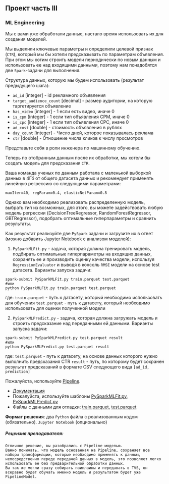 ## Проект часть III

### ML Engineering

Мы с вами уже обработали данные, настало время использовать их для создания моделей.

Мы выделили ключевые параметры и определили целевой признак (`CTR`), который мы бы хотели предсказывать по параметрам объявления. 
При этом мы хотим строить модели периодически по новым данным и использовать ее над входящими данными, поэтому нам понадобятся две `Spark`-задачи для выполнения.

Структура данных, которую мы будем использовать (результат предыдущего шага):

- `ad_id` [integer] - id рекламного объявления
- `target_audience_count` [decimal] -	размер аудитории, на которую таргетируется объявление
- `has_video` [integer] - 1 если есть видео, иначе 0
- `is_cpm` [integer] - 1 если тип объявления CPM, иначе 0
- `is_cpc` [integer] - 1 если тип объявления CPC, иначе 0
- `ad_cost` [double] - стоимость объявления в рублях
- `day_count` [integer] - Число дней, которое показывалась реклама
- `ctr`	[double] - Отношение числа кликов к числу просмотров

Представьте себя в роли инженера по машинному обучению.

Теперь по отобранным данным после их обработки, мы хотели бы создать модель для предсказания `CTR`.

Ваша команда ученых по данным работала с маленькой выборкой данных в 4Гб от общего датасета данных 
и рекомендует применять линейную регрессию со следующими параметрами:
```
maxIter=40, regParam=0.4, elasticNetParam=0.8
```
Однако вам необходимо реализовать распределенную модель, выбрать тип из возможных, для этого, вы можете задействовать 
любую модель регрессии (DecisionTreeRegressor, RandomForestRegressor, GBTRegressor), 
подобрать оптимальные гиперпараметры и сравнить результаты.

Как результат реализуйте две `PySpark` задачи и загрузите их в ответ (можно добавить Jupyter Notebook с анализом моделей):

1) `PySparkMLFit.py` - задача, которая должна тренировать модель, подбирать оптимальные гиперпараметры на входящих данных, 
сохранять ее и производить оценку качества модели, используя `RegressionEvaluator` и выводя в консоль `RMSE` модели на основе test датасета.
Варианты запуска задачи:
```
spark-submit PySparkMLFit.py train.parquet test.parquet
#или
python PySparkMLFit.py train.parquet test.parquet
```
где:
`train.parquet` - путь к датасету, который необходимо использовать для обучения
`test.parquet` - путь к датасету, который необходимо использовать для оценки полученной модели

2) `PySparkMLPredict.py` - задача, которая должна загружать модель и строить предсказание над переданными ей данными.
Варианты запуска задачи:

```
spark-submit PySparkMLPredict.py test.parquet result
#или
python PySparkMLPredict.py test.parquet result
```
где:
`test.parquet` - путь к датасету, на основе данных которого нужно выполнить предсказания CTR
`result` - путь, по которому будет сохранен результат предсказаний в формате CSV следующего вида `[ad_id, prediction]`

Пожалуйста, используйте [Pipeline](https://spark.apache.org/docs/latest/ml-pipeline.html#example-pipeline).

* [Документация](https://spark.apache.org/docs/latest/ml-pipeline.html)
* Пожалуйста, используйте шаблоны [PySparkMLFit.py](https://raw.githubusercontent.com/AlexKbit/stepik-ds-course/master/Week5/SparkML/Project/PySparkMLFit.py), 
[PySparkMLPredict.py](https://raw.githubusercontent.com/AlexKbit/stepik-ds-course/master/Week5/SparkML/Project/PySparkMLPredict.py)
* Файлы с данными для отладки: [train.parquet](https://github.com/AlexKbit/stepik-ds-course/raw/master/Week5/SparkML/Project/train.parquet), 
[test.parquet](https://github.com/AlexKbit/stepik-ds-course/raw/master/Week5/SparkML/Project/test.parquet)

**Формат решения**: два `Python` файла с реализованным кодом (обязательно). `Jupyter Notebook` (опционально)

##### Рецензия преподавателя:
```
Отличное решение, вы разобрались с Pipeline моделью. 
Важно понимать, что модель основанная на Pipeline, сохраняет все наборы трансформации, которые необходимо применять к данным, 
непосредственно переде передачей данных в модель, это позволяет легко использовать ее без предварительной обработки данных. 
Вы так же могли сразу собирать паиплаины и передавать в TVS, он всеравно будет обучать именно модель и результатом будет уже PipelineModel.  
```
